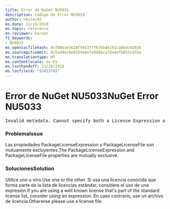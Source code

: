 ```yaml
---
title: Error de NuGet NU5033
description: Código de Error NU5033
author: nkolev92
ms.date: 11/15/2018
ms.topic: reference
ms.reviewer: karann
f1_keywords:
- NU5033
ms.openlocfilehash: 8cf08b3e5628f944377f6f6bde191ca8bdc4202b
ms.sourcegitcommit: 0c5a49ec6e0254a4e7a9d8bca7daeefb853c433a
ms.translationtype: MT
ms.contentlocale: es-ES
ms.lasthandoff: 11/28/2018
ms.locfileid: "52453745"
---
```

# <a name="nuget-error-nu5033"></a><span data-ttu-id="53bdd-103">Error de NuGet NU5033</span><span class="sxs-lookup"><span data-stu-id="53bdd-103">NuGet Error NU5033</span></span>
<pre>Invalid metadata. Cannot specify both a License Expression and a License File.</pre>

### <a name="issue"></a><span data-ttu-id="53bdd-104">Problema</span><span class="sxs-lookup"><span data-stu-id="53bdd-104">Issue</span></span>

<span data-ttu-id="53bdd-105">Las propiedades PackageLicenseExpression y PackageLicenseFile son mutuamente excluyentes.</span><span class="sxs-lookup"><span data-stu-id="53bdd-105">The PackageLicenseExpression and PackageLicenseFile properties are mutually exclusive.</span></span>

### <a name="solution"></a><span data-ttu-id="53bdd-106">Soluciones</span><span class="sxs-lookup"><span data-stu-id="53bdd-106">Solution</span></span>

<span data-ttu-id="53bdd-107">Utilice uno u otro.</span><span class="sxs-lookup"><span data-stu-id="53bdd-107">Use one or the other.</span></span> <span data-ttu-id="53bdd-108">Si usa una licencia conocida que forma parte de la lista de licencias estándar, considere el uso de una expresión.</span><span class="sxs-lookup"><span data-stu-id="53bdd-108">If you are using a well known license that's part of the standard license list, consider using an expression.</span></span> <span data-ttu-id="53bdd-109">En caso contrario, use un archivo de licencia.</span><span class="sxs-lookup"><span data-stu-id="53bdd-109">Otherwise please use a license file.</span></span> 